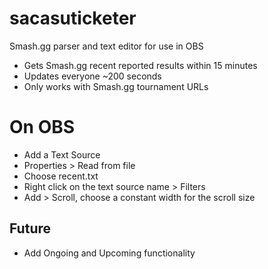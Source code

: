 # sacasuticketer
Smash.gg parser and text editor for use in OBS
* Gets Smash.gg recent reported results within 15 minutes
* Updates everyone ~200 seconds
* Only works with Smash.gg tournament URLs
# On OBS
* Add a Text Source
* Properties > Read from file
* Choose recent.txt
* Right click on the text source name > Filters
* Add > Scroll, choose a constant width for the scroll size
## Future
* Add Ongoing and Upcoming functionality

